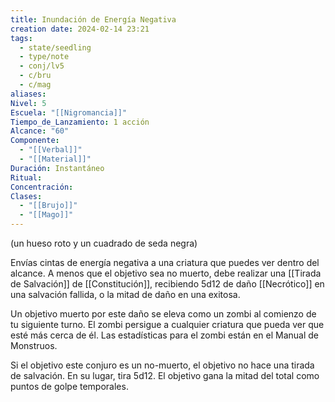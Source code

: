 ```yaml
---
title: Inundación de Energía Negativa
creation date: 2024-02-14 23:21
tags:
  - state/seedling
  - type/note
  - conj/lv5
  - c/bru
  - c/mag
aliases: 
Nivel: 5
Escuela: "[[Nigromancia]]"
Tiempo_de_Lanzamiento: 1 acción
Alcance: "60"
Componente:
  - "[[Verbal]]"
  - "[[Material]]"
Duración: Instantáneo
Ritual: 
Concentración: 
Clases:
  - "[[Brujo]]"
  - "[[Mago]]"
---
```

(un hueso roto y un cuadrado de seda negra)

Envías cintas de energía negativa a una criatura que puedes ver dentro del alcance. A menos que el objetivo sea no muerto, debe realizar una [[Tirada de Salvación]] de [[Constitución]], recibiendo 5d12 de daño [[Necrótico]] en una salvación fallida, o la mitad de daño en una exitosa. 

Un objetivo muerto por este daño se eleva como un zombi al comienzo de tu siguiente turno. El zombi persigue a cualquier criatura que pueda ver que esté más cerca de él. Las estadísticas para el zombi están en el Manual de Monstruos.

Si el objetivo este conjuro es un no-muerto, el objetivo no hace una tirada de salvación. En su lugar, tira 5d12. El objetivo gana la mitad del total como puntos de golpe temporales.